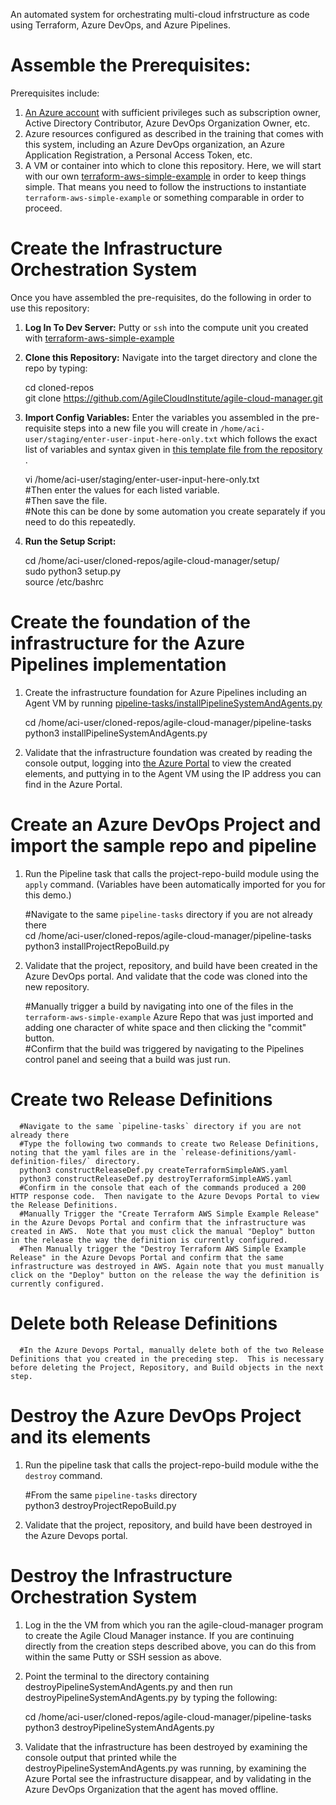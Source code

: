 An automated system for orchestrating multi-cloud infrstructure as code using Terraform, Azure DevOps, and Azure Pipelines.  
  
# Assemble the Prerequisites:  
  
Prerequisites include:  
  
1.  [An Azure account](https://portal.azure.com/) with sufficient privileges such as subscription owner, Active Directory Contributor, Azure DevOps Organization Owner, etc.  
2.  Azure resources configured as described in the training that comes with this system, including an Azure DevOps organization, an Azure Application Registration, a Personal Access Token, etc.  
3.  A VM or container into which to clone this repository.  Here, we will start with our own [terraform-aws-simple-example](https://github.com/AgileCloudInstitute/terraform-aws-simple-example) in order to keep things simple.  That means you need to follow the instructions to instantiate `terraform-aws-simple-example` or something comparable in order to proceed.  
  
# Create the Infrastructure Orchestration System  
  
Once you have assembled the pre-requisites, do the following in order to use this repository:  
    
1.  **Log In To Dev Server:**  Putty or `ssh` into the compute unit you created with [terraform-aws-simple-example](https://github.com/AgileCloudInstitute/terraform-aws-simple-example)    
    
2.  **Clone this Repository:**  Navigate into the target directory and clone the repo by typing:    
    
      cd cloned-repos    
      git clone https://github.com/AgileCloudInstitute/agile-cloud-manager.git    
    
3.  **Import Config Variables:**  Enter the variables you assembled in the pre-requisite steps into a new file you will create in `/home/aci-user/staging/enter-user-input-here-only.txt` which follows the exact list of variables and syntax given in [this template file from the repository](https://github.com/AgileCloudInstitute/agile-cloud-manager/blob/master/move-to-directory-outside-app-path/enter-user-input-here-only.txt) .  
  
      vi /home/aci-user/staging/enter-user-input-here-only.txt       
      #Then enter the values for each listed variable.    
      #Then save the file.    
      #Note this can be done by some automation you create separately if you need to do this repeatedly.     
  
5.  **Run the Setup Script:**  
    
      cd /home/aci-user/cloned-repos/agile-cloud-manager/setup/      
      sudo python3 setup.py      
      source /etc/bashrc     
    
#  Create the foundation of the infrastructure for the Azure Pipelines implementation   
    
1.  Create the infrastructure foundation for Azure Pipelines including an Agent VM by running [pipeline-tasks/installPipelineSystemAndAgents.py](https://github.com/AgileCloudInstitute/agile-cloud-manager/blob/master/pipeline-tasks/installPipelineSystemAndAgents.py)   
    
      cd /home/aci-user/cloned-repos/agile-cloud-manager/pipeline-tasks     
      python3 installPipelineSystemAndAgents.py     
  
2.  Validate that the infrastructure foundation was created by reading the console output, logging into [the Azure Portal](https://portal.azure.com/) to view the created elements, and puttying in to the Agent VM using the IP address you can find in the Azure Portal.   

# Create an Azure DevOps Project and import the sample repo and pipeline     
    
1.  Run the Pipeline task that calls the project-repo-build module using the `apply` command.  (Variables have been automatically imported for you for this demo.)   
    
      #Navigate to the same `pipeline-tasks` directory if you are not already there    
      cd /home/aci-user/cloned-repos/agile-cloud-manager/pipeline-tasks      
      python3 installProjectRepoBuild.py     
    
2.  Validate that the project, repository, and build have been created in the Azure DevOps portal.  And validate that the code was cloned into the new repository.      
    
      #Manually trigger a build by navigating into one of the files in the `terraform-aws-simple-example` Azure Repo that was just imported and adding one character of white space and then clicking the "commit" button.  
      #Confirm that the build was triggered by navigating to the Pipelines control panel and seeing that a build was just run.  
        
# Create two Release Definitions
        
      #Navigate to the same `pipeline-tasks` directory if you are not already there        
      #Type the following two commands to create two Release Definitions, noting that the yaml files are in the `release-definitions/yaml-definition-files/` directory.        
      python3 constructReleaseDef.py createTerraformSimpleAWS.yaml       
      python3 constructReleaseDef.py destroyTerraformSimpleAWS.yaml       
      #Confirm in the console that each of the commands produced a 200 HTTP response code.  Then navigate to the Azure Devops Portal to view the Release Definitions.  
      #Manually Trigger the "Create Terraform AWS Simple Example Release" in the Azure Devops Portal and confirm that the infrastructure was created in AWS.  Note that you must click the manual "Deploy" button in the release the way the definition is currently configured.        
      #Then Manually trigger the "Destroy Terraform AWS Simple Example Release" in the Azure Devops Portal and confirm that the same infrastructure was destroyed in AWS. Again note that you must manually click on the "Deploy" button on the release the way the definition is currently configured.         
  
# Delete both Release Definitions  
  
      #In the Azure Devops Portal, manually delete both of the two Release Definitions that you created in the preceding step.  This is necessary before deleting the Project, Repository, and Build objects in the next step.        
        
# Destroy the Azure DevOps Project and its elements    
    
1.  Run the pipeline task that calls the project-repo-build module withe the `destroy` command.   
    
      #From the same `pipeline-tasks` directory      
      python3 destroyProjectRepoBuild.py     
    
2.  Validate that the project, repository, and build have been destroyed in the Azure Devops portal.        
    
# Destroy the Infrastructure Orchestration System    
    
1.  Log in the the VM from which you ran the agile-cloud-manager program to create the Agile Cloud Manager instance.  If you are continuing directly from the creation steps described above, you can do this from within the same Putty or SSH session as above.      
2.  Point the terminal to the directory containing destroyPipelineSystemAndAgents.py and then run destroyPipelineSystemAndAgents.py by typing the following:    
    
      cd /home/aci-user/cloned-repos/agile-cloud-manager/pipeline-tasks     
      python3 destroyPipelineSystemAndAgents.py      
    
3.  Validate that the infrastructure has been destroyed by examining the console output that printed while the destroyPipelineSystemAndAgents.py was running, by examining the Azure Portal see the infrastructure disappear, and by validating in the Azure DevOps Organization that the agent has moved offline.    
    

